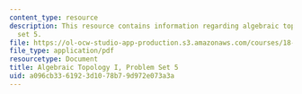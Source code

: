 ```yaml
---
content_type: resource
description: This resource contains information regarding algebraic topology I, problem
  set 5.
file: https://ol-ocw-studio-app-production.s3.amazonaws.com/courses/18-905-algebraic-topology-i-fall-2016/a096cb3361923d1078b79d972e073a3a_MIT18_905F16_pset5.pdf
file_type: application/pdf
resourcetype: Document
title: Algebraic Topology I, Problem Set 5
uid: a096cb33-6192-3d10-78b7-9d972e073a3a
---
```

